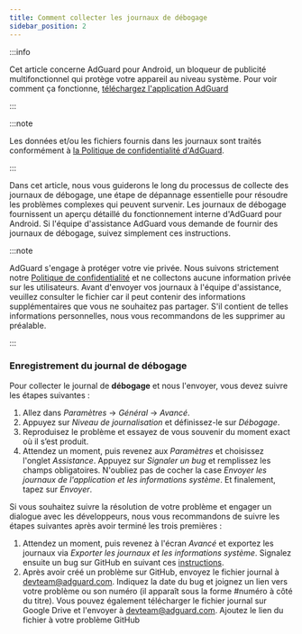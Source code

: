 ```yaml
---
title: Comment collecter les journaux de débogage
sidebar_position: 2
---
```


:::info

Cet article concerne AdGuard pour Android, un bloqueur de publicité multifonctionnel qui protège votre appareil au niveau système. Pour voir comment ça fonctionne, [téléchargez l'application AdGuard](https://agrd.io/download-kb-adblock)

:::

:::note

Les données et/ou les fichiers fournis dans les journaux sont traités conformément à [la Politique de confidentialité d'AdGuard](https://adguard.com/en/privacy.html).

:::

Dans cet article, nous vous guiderons le long du processus de collecte des journaux de débogage, une étape de dépannage essentielle pour résoudre les problèmes complexes qui peuvent survenir. Les journaux de débogage fournissent un aperçu détaillé du fonctionnement interne d'AdGuard pour Android. Si l'équipe d'assistance AdGuard vous demande de fournir des journaux de débogage, suivez simplement ces instructions.

:::note

AdGuard s'engage à protéger votre vie privée. Nous suivons strictement notre [Politique de confidentialité](https://adguard.com/privacy/android.html) et ne collectons aucune information privée sur les utilisateurs. Avant d'envoyer vos journaux à l'équipe d'assistance, veuillez consulter le fichier car il peut contenir des informations supplémentaires que vous ne souhaitez pas partager. S'il contient de telles informations personnelles, nous vous recommandons de les supprimer au préalable.

:::

### Enregistrement du journal de débogage

Pour collecter le journal de **débogage** et nous l'envoyer, vous devez suivre les étapes suivantes :

1. Allez dans *Paramètres* → *Général* → *Avancé*.
1. Appuyez sur *Niveau de journalisation* et définissez-le sur *Débogage*.
1. Reproduisez le problème et essayez de vous souvenir du moment exact où il s’est produit.
1. Attendez un moment, puis revenez aux *Paramètres* et choisissez l'onglet *Assistance*. Appuyez sur *Signaler un bug* et remplissez les champs obligatoires. N'oubliez pas de cocher la case *Envoyer les journaux de l'application et les informations système*. Et finalement, tapez sur *Envoyer*.

Si vous souhaitez suivre la résolution de votre problème et engager un dialogue avec les développeurs, nous vous recommandons de suivre les étapes suivantes après avoir terminé les trois premières :

1. Attendez un moment, puis revenez à l'écran *Avancé* et exportez les journaux via *Exporter les journaux et les informations système*. Signalez ensuite un bug sur GitHub en suivant ces [instructions](/guides/report-bugs.md).
1. Après avoir créé un problème sur GitHub, envoyez le fichier journal à <devteam@adguard.com>. Indiquez la date du bug et joignez un lien vers votre problème ou son numéro (il apparaît sous la forme #numéro à côté du titre). Vous pouvez également télécharger le fichier journal sur Google Drive et l'envoyer à <devteam@adguard.com>. Ajoutez le lien du fichier à votre problème GitHub
